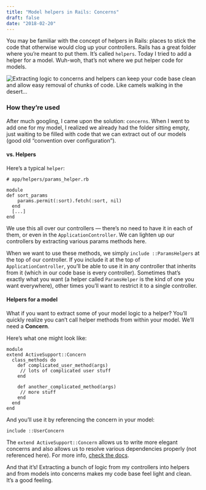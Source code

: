```yaml
---
title: "Model helpers in Rails: Concerns"
draft: false
date: "2018-02-20"
---
```

You may be familiar with the concept of helpers in Rails: places to stick the
code that otherwise would clog up your controllers. Rails has a great folder
where you’re meant to put them. It’s called `helpers`. Today I tried to add a
helper for a model. Wuh-woh, that’s not where we put helper code for models.

![Extracting logic to concerns and helpers can keep your code base clean and allow
  easy removal of chunks of code. Like camels walking in the desert…](https://cdn-images-1.medium.com/max/2600/1*ybrGZSdQLr1MsLbuGRkJjA.jpeg)

### How they’re used

After much googling, I came upon the solution: `concerns`. When I went to add
one for my model, I realized we already had the folder sitting empty, just
waiting to be filled with code that we can extract out of our models (good old
“convention over configuration”).

#### vs. Helpers

Here’s a typical `helper`:

    # app/helpers/params_helper.rb

    module 
    def sort_params
        params.permit(:sort).fetch(:sort, nil)
      end
      [...]
    end

We use this all over our controllers — there’s no need to have it in each of
them, or even in the `ApplicationController`. We can lighten up our controllers
by extracting various params methods here.

When we want to use these methods, we simply `include ::ParamsHelpers` at the
top of our controller. If you include it at the top of `ApplicationController`,
you’ll be able to use it in any controller that inherits from it (which in our
code base is every controller). Sometimes that’s exactly what you want (a helper
called `ParamsHelper` is the kind of one you want everywhere), other times
you’ll want to restrict it to a single controller.

#### Helpers for a model

What if you want to extract some of your model logic to a helper? You’ll quickly
realize you can’t call helper methods from within your model. We’ll need a
**Concern**.

Here’s what one might look like:

    module 
    extend ActiveSupport::Concern
      class_methods do
        def complicated_user_method(args)
         // lots of complicated user stuff
        end

        def another_complicated_method(args)
         // more stuff
        end
      end
    end

And you’ll use it by referencing the concern in your model:

    include ::UserConcern

The `extend ActiveSupport::Concern` allows us to write more elegant concerns and
also allows us to resolve various dependencies properly (not referenced here).
For more info, [check the
docs](http://api.rubyonrails.org/v5.0/classes/ActiveSupport/Concern.html).

And that it’s! Extracting a bunch of logic from my controllers into helpers and
from models into concerns makes my code base feel light and clean. It’s a good
feeling.
